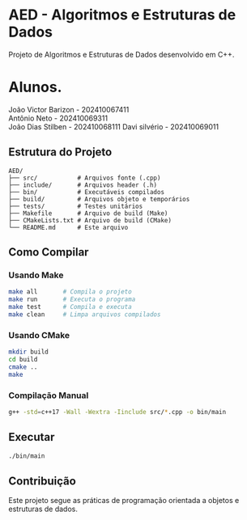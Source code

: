 ﻿# AED - Algoritmos e Estruturas de Dados

Projeto de Algoritmos e Estruturas de Dados desenvolvido em C++.



# Alunos.

João Victor Barizon - 202410067411  
Antônio Neto - 202410069311  
João Dias Stilben - 202410068111
Davi silvério - 202410069011


## Estrutura do Projeto

```
AED/
├── src/           # Arquivos fonte (.cpp)
├── include/       # Arquivos header (.h)
├── bin/           # Executáveis compilados
├── build/         # Arquivos objeto e temporários
├── tests/         # Testes unitários
├── Makefile       # Arquivo de build (Make)
├── CMakeLists.txt # Arquivo de build (CMake)
└── README.md      # Este arquivo
```

## Como Compilar

### Usando Make
```bash
make all       # Compila o projeto
make run       # Executa o programa
make test      # Compila e executa
make clean     # Limpa arquivos compilados
```

### Usando CMake
```bash
mkdir build
cd build
cmake ..
make
```

### Compilação Manual
```bash
g++ -std=c++17 -Wall -Wextra -Iinclude src/*.cpp -o bin/main
```

## Executar
```bash
./bin/main
```

## Contribuição
Este projeto segue as práticas de programação orientada a objetos e estruturas de dados.
